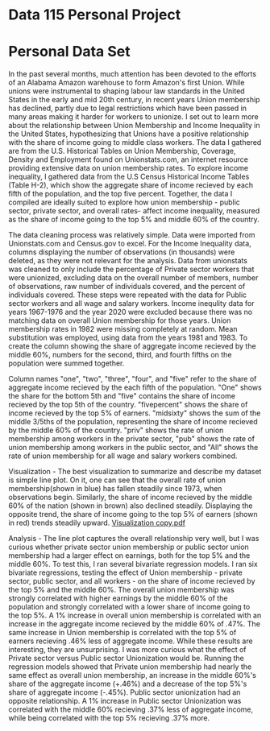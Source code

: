# Data 115 Personal Project
# Personal Data Set 
In the past several months, much attention has been devoted to the efforts of an Alabama Amazon warehouse to form Amazon's first Union. While unions were instrumental to shaping labour law standards in the United States in the early and mid 20th century, in recent years Union membership has declined, partly due to legal restrictions which have been passed in many areas making it harder for workers to unionize. I set out to learn more about the relationship between Union Membership and Income Inequality in the United States, hypothesizing that Unions have a positive relationship with the share of income going to middle class workers. The data I gathered are from the U.S. Historical Tables on Union Membership, Coverage, Density and Employment found on Unionstats.com, an internet resource providing extensive data on union membership rates. To explore income inequality, I gathered data from the U.S Census Historical Income Tables (Table H-2), which show the aggregate share of income recieved by each fifth of the population, and the top five percent. Together, the data I compiled are ideally suited to explore how union membership - public sector, private sector, and overall rates- affect income inequality, measured as the share of income going to the top 5% and middle 60% of the country.

The data cleaning process was relatively simple. Data were imported from Unionstats.com and Census.gov to excel. For the Income Inequality data, columns displaying the number of observations (in thousands) were deleted, as they were not relevant for the analysis. Data from unionstats was cleaned to only include the percentage of Private sector workers that were unionized, excluding data on the overall number of members, number of observations, raw number of individuals covered, and the percent of individuals covered. These steps were repeated with the data for Public sector workers and all wage and salary workers. Income inequlity data for years 1967-1976 and the year 2020 were excluded because there was no matching data on overall Union membership for those years. Union membership rates in 1982 were missing completely at random. Mean substitution was employed, using data from the years 1981 and 1983. To create the column showing the share of aggregate income recieved by the middle 60%, numbers for the second, third, and fourth fifths on the population were summed together. 


Column names "one", "two", "three", "four", and "five" refer to the share of aggregate income recieved by the each fifth of the population. "One" shows the share for the bottom 5th and "five" contains the share of income recieved by the top 5th of the country. "fivepercent" shows the share of income recieved by the top 5% of earners. "midsixty" shows the sum of the middle 3/5ths of the population, representing the share of income recieved by the middle 60% of the country. "priv" shows the rate of union membership among workers in the private sector, "pub" shows the rate of union membership among workers in the public sector, and "All" shows the rate of union membership for all wage and salary workers combined. 


Visualization - The best visualization to summarize and describe my dataset is simple line plot. On it, one can see that the overall rate of union membership(shown in blue) has fallen steadily since 1973, when observations begin. Similarly, the share of income recieved by the middle 60% of the nation (shown in brown) also declined steadily. Displaying the opposite trend, the share of income going to the top 5% of earners (shown in red) trends steadily upward. 
[Visualization copy.pdf](https://github.com/Timpendry/Personal-Project/files/6381845/Visualization.copy.pdf)


Analysis - The line plot captures the overall relationship very well, but I was curious whether private sector union membership or public sector union membership had a larger effect on earnings, both for the top 5% and the middle 60%. To test this, I ran several bivariate regression models. I ran six bivariate regressions, testing the effect of Union membership - private sector, public sector, and all workers - on the share of income recieved by the top 5% and the middle 60%. The overall union membership was strongly correlated with higher earnings by the middle 60% of the population and strongly correlated with a lower share of income going to the top 5%. A 1% increase in overall union membership is correlated with an increase in the aggregate income recieved by the middle 60% of .47%. The same increase in Union membership is correlated with the top 5% of earners recieving .46% less of aggregate income. 
While these results are interesting, they are unsurprising. I was more curious what the effect of Private sector versus Public sector Unionization would be. Running the regression models showed that Private union membership had nearly the same effect as overall union membership, an increase in the middle 60%'s share of the aggregate income (+.46%) and a decrease of the top 5%'s share of aggregate income (-.45%). Public sector unionization had an opposite relationship. A 1% increase in Public sector Unionization was correlated with the middle 60% recieving .37% less of aggregate income, while being correlated with the top 5% recieving .37% more. 


